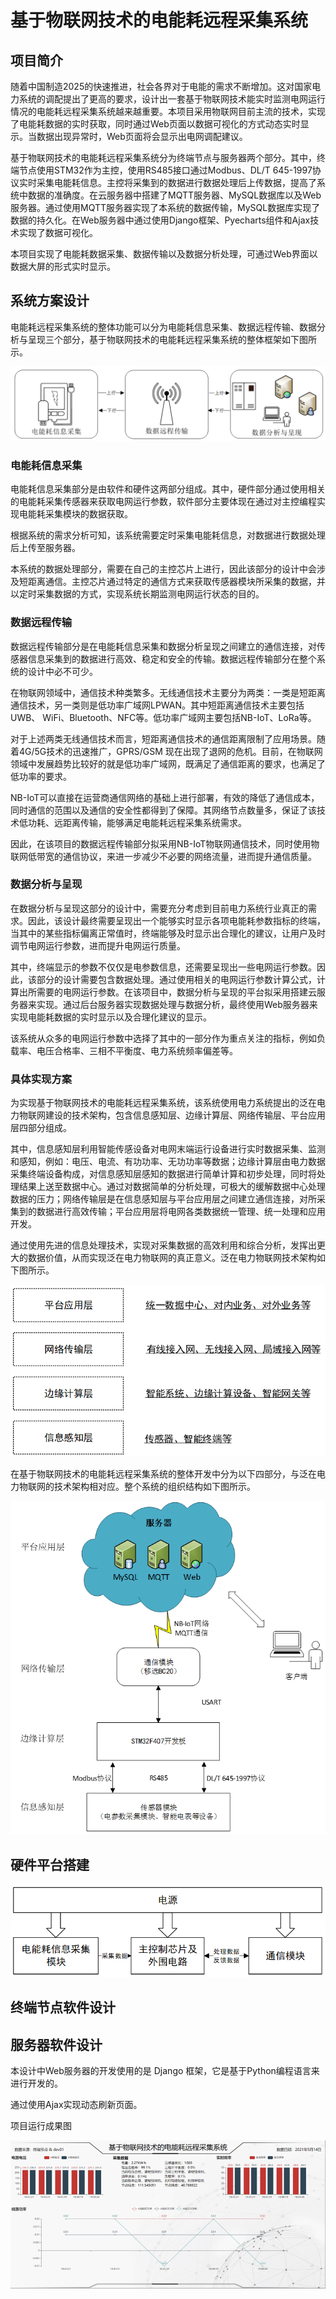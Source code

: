 # 基于物联网技术的电能耗远程采集系统

## 项目简介

随着中国制造2025的快速推进，社会各界对于电能的需求不断增加。这对国家电力系统的调配提出了更高的要求，设计出一套基于物联网技术能实时监测电网运行情况的电能耗远程采集系统越来越重要。本项目采用物联网目前主流的技术，实现了电能耗数据的实时获取，同时通过Web页面以数据可视化的方式动态实时显示。当数据出现异常时，Web页面将会显示出电网调配建议。

基于物联网技术的电能耗远程采集系统分为终端节点与服务器两个部分。其中，终端节点使用STM32作为主控，使用RS485接口通过Modbus、DL/T 645-1997协议实时采集电能耗信息。主控将采集到的数据进行数据处理后上传数据，提高了系统中数据的准确度。在云服务器中搭建了MQTT服务器、MySQL数据库以及Web服务器。通过使用MQTT服务器实现了本系统的数据传输，MySQL数据库实现了数据的持久化。在Web服务器中通过使用Django框架、Pyecharts组件和Ajax技术实现了数据可视化。

本项目实现了电能耗数据采集、数据传输以及数据分析处理，可通过Web界面以数据大屏的形式实时显示。

## 系统方案设计

电能耗远程采集系统的整体功能可以分为电能耗信息采集、数据远程传输、数据分析与呈现三个部分，基于物联网技术的电能耗远程采集系统的整体框架如下图所示。

![](https://raw.githubusercontent.com/chaoyuan666/tuChuang/master/blog/image-20230529195644349.png)



### 电能耗信息采集

电能耗信息采集部分是由软件和硬件这两部分组成。其中，硬件部分通过使用相关的电能耗采集传感器来获取电网运行参数，软件部分主要体现在通过对主控编程实现电能耗采集模块的数据获取。

根据系统的需求分析可知，该系统需要定时采集电能耗信息，对数据进行数据处理后上传至服务器。

本系统的数据处理部分，需要在自己的主控芯片上进行，因此该部分的设计中会涉及短距离通信。主控芯片通过特定的通信方式来获取传感器模块所采集的数据，并以定时采集数据的方式，实现系统长期监测电网运行状态的目的。

### 数据远程传输

数据远程传输部分是在电能耗信息采集和数据分析呈现之间建立的通信连接，对传感器信息采集到的数据进行高效、稳定和安全的传输。数据远程传输部分在整个系统的设计中必不可少。

在物联网领域中，通信技术种类繁多。无线通信技术主要分为两类：一类是短距离通信技术，另一类则是低功率广域网LPWAN。其中短距离通信技术主要包括UWB、 WiFi、Bluetooth、NFC等。低功率广域网主要包括NB-IoT、LoRa等。

对于上述两类无线通信技术而言，短距离通信技术的通信距离限制了应用场景。随着4G/5G技术的迅速推广，GPRS/GSM 现在出现了退网的危机。目前，在物联网领域中发展趋势比较好的就是低功率广域网，既满足了通信距离的要求，也满足了低功率的要求。

NB-IoT可以直接在运营商通信网络的基础上进行部署，有效的降低了通信成本，同时通信的范围以及通信的安全性都得到了保障。其网络节点数量多，保证了该技术低功耗、远距离传输，能够满足电能耗远程采集系统需求。

因此，在该项目的数据远程传输部分拟采用NB-IoT物联网通信技术，同时使用物联网低带宽的通信协议，来进一步减少不必要的网络流量，进而提升通信质量。

### 数据分析与呈现

在数据分析与呈现这部分的设计中，需要充分考虑到目前电力系统行业真正的需求。因此，该设计最终需要呈现出一个能够实时显示各项电能耗参数指标的终端，当其中的某些指标偏离正常值时，终端能够及时显示出合理化的建议，让用户及时调节电网运行参数，进而提升电网运行质量。

其中，终端显示的参数不仅仅是电参数信息，还需要呈现出一些电网运行参数。因此，该部分的设计需要包含数据处理。通过使用相关的电网运行参数计算公式，计算出所需要的电网运行参数。在该项目中，数据分析与呈现的平台拟采用搭建云服务器来实现。通过后台服务器实现数据处理与数据分析，最终使用Web服务器来实现电能耗数据的实时显示以及合理化建议的显示。

该系统从众多的电网运行参数中选择了其中的一部分作为重点关注的指标，例如负载率、电压合格率、三相不平衡度、电力系统频率偏差等。

### 具体实现方案

为实现基于物联网技术的电能耗远程采集系统，该系统使用电力系统提出的泛在电力物联网建设的技术架构，包含信息感知层、边缘计算层、网络传输层、平台应用层四部分组成。

其中，信息感知层利用智能传感设备对电网末端运行设备进行实时数据采集、监测和感知，例如：电压、电流、有功功率、无功功率等数据；边缘计算层由电力数据采集终端设备构成，对信息感知层感知的数据进行简单计算和初步处理，同时将处理结果上送至数据中心。通过对数据简单的分析处理，可极大的缓解数据中心处理数据的压力；网络传输层是在信息感知层与平台应用层之间建立通信连接，对所采集到的数据进行高效传输；平台应用层将电网各类数据统一管理、统一处理和应用开发。

通过使用先进的信息处理技术，实现对采集数据的高效利用和综合分析，发挥出更大的数据价值，从而实现泛在电力物联网的真正意义。泛在电力物联网技术架构如下图所示。

![](https://raw.githubusercontent.com/chaoyuan666/tuChuang/master/blog/image-20230529200147469.png)



在基于物联网技术的电能耗远程采集系统的整体开发中分为以下四部分，与泛在电力物联网的技术架构相对应。整个系统的组织结构如下图所示。

![](https://raw.githubusercontent.com/chaoyuan666/tuChuang/master/blog/image-20230529200239385.png)











## 硬件平台搭建

![](https://raw.githubusercontent.com/chaoyuan666/tuChuang/master/blog/image-20230529200345245.png)











## 终端节点软件设计



## 服务器软件设计

本设计中Web服务器的开发使用的是 Django 框架，它是基于Python编程语言来进行开发的。

通过使用Ajax实现动态刷新页面。





项目运行成果图

![](https://raw.githubusercontent.com/chaoyuan666/tuChuang/master/blog/image-20230529200855931.png)